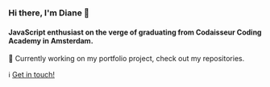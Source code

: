 ### Hi there, I'm Diane :wave: 
#### JavaScript enthusiast on the verge of graduating from Codaisseur Coding Academy in Amsterdam.

:construction: Currently working on my portfolio project, check out my repositories. 

:information_source: [Get in touch!]("https://www.linkedin.com/in/diane-van-eldik-a67450123/")


<!--
**DVE91/DVE91** is a ✨ _special_ ✨ repository because its `README.md` (this file) appears on your GitHub profile.

Here are some ideas to get you started:

- 🔭 I’m currently working on ...
- 🌱 I’m currently learning ...
- 👯 I’m looking to collaborate on ...
- 🤔 I’m looking for help with ...
- 💬 Ask me about ...
- 📫 How to reach me: ...
- 😄 Pronouns: ...
- ⚡ Fun fact: ...
-->

